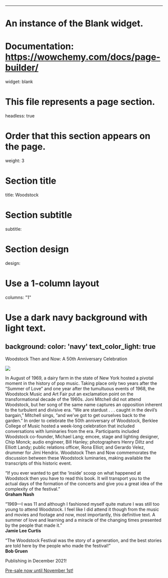 
---
# An instance of the Blank widget.
# Documentation: https://wowchemy.com/docs/page-builder/
widget: blank

# This file represents a page section.
headless: true

# Order that this section appears on the page.
weight: 3

# Section title
title: Woodstock

# Section subtitle
subtitle:

# Section design
design:
  # Use a 1-column layout
  columns: "1"
  # Use a dark navy background with light text.
  background:
    color: 'navy'
    text_color_light: true
---

Woodstock Then and Now: A 50th Anniversary Celebration

<img class="WoodstockPresale.jpg" src="/my_images.png" />

In August of 1969, a dairy farm in the state of New York hosted a pivotal moment in the history of pop music. Taking place only two years after the “Summer of Love” and one year after the tumultuous events of 1968, the Woodstock Music and Art Fair put an exclamation point on the transformational decade of the 1960s. Joni Mitchell did not attend Woodstock, but her song of the same name captures an opposition inherent to the turbulent and divisive era. “We are stardust . . . caught in the devil’s bargain,” Mitchell sings, “and we’ve got to get ourselves back to the garden.” In order to celebrate the 50th anniversary of Woodstock, Berklee College of Music hosted a week-long celebration that included conversations with luminaries from the era. Participants included Woodstock co-founder, Michael Lang; emcee, stage and lighting designer, Chip Monck; audio engineer, Bill Hanley; photographers Henry Diltz and Elliott Landy; public relations officer, Rona Elliot; and Gerardo Velez, drummer for Jimi Hendrix. Woodstock Then and Now commemorates the discussion between these Woodstock luminaries, making available the transcripts of this historic event.

“If you ever wanted to get the ‘inside’ scoop on what happened at Woodstock then you have to read this book. It will transport you to the actual days of the formation of the concerts and give you a great idea of the complexity of the festival.”</br>
<b>Graham Nash</b>

“1969—I was 11 and although I fashioned myself quite mature I was still too young to attend Woodstock. I feel like I did attend it though from the music and movies and footage and now, most importantly, this definitive text. A summer of love and learning and a miracle of the changing times presented by the people that made it.”</br>
<b>Jamie Lee Curtis</b>

“The Woodstock Festival was the story of a generation, and the best stories are told here by the people who made the festival!”</br>
<b>Bob Gruen</b>

Publishing in December 2021! </p>

<a href="https://secure.touchnet.net/C20569_ustores/web/product_detail.jsp?PRODUCTID=5425"></p>

Pre-sale now until November 1st!






